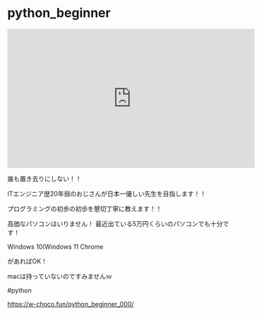 # python_beginner


<iframe width="560" height="315" src="https://www.youtube.com/embed/videoseries?list=PLXGJwp4_DYm8YwXNc_XHaiAzyVD3JAYck" title="YouTube video player" frameborder="0" allow="accelerometer; autoplay; clipboard-write; encrypted-media; gyroscope; picture-in-picture; web-share" allowfullscreen></iframe>

誰も置き去りにしない！！

ITエンジニア歴20年弱のおじさんが日本一優しい先生を目指します！！

プログラミングの初歩の初歩を懇切丁寧に教えます！！

高価なパソコンはいりません！
最近出ている5万円くらいのパソコンでも十分です！

Windows 10(Windows 11
Chrome

があればOK！

macは持っていないのですみませんｗ


#python

https://w-choco.fun/python_beginner_000/